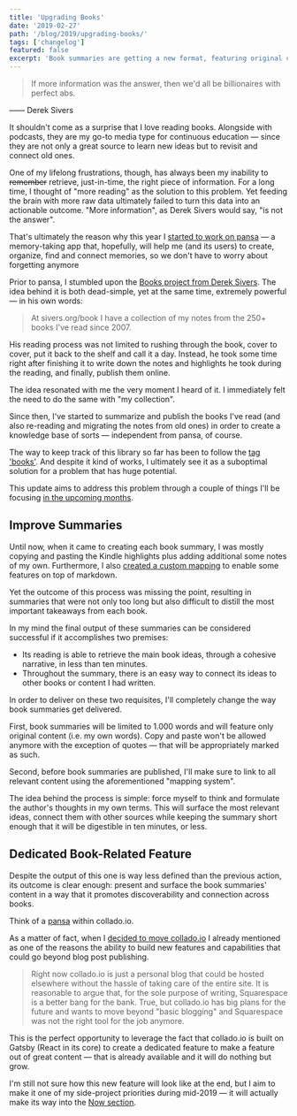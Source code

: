 ```yaml
---
title: 'Upgrading Books'
date: '2019-02-27'
path: '/blog/2019/upgrading-books/'
tags: ['changelog']
featured: false
excerpt: 'Book summaries are getting a new format, featuring original content and shorter word-count. Also during mid-2019, I will be working on a dedicated feature within collado.io to surface its content even more.'
---
```


> If more information was the answer, then we'd all be billionaires with perfect abs.

—— Derek Sivers

It shouldn't come as a surprise that I love reading books. Alongside with podcasts, they are my go-to media type for continuous education — since they are not only a great source to learn new ideas but to revisit and connect old ones.

One of my lifelong frustrations, though, has always been my inability to ~~remember~~ retrieve, just-in-time, the right piece of information. For a long time, I thought of "more reading" as the solution to this problem. Yet feeding the brain with more raw data ultimately failed to turn this data into an actionable outcome. "More information", as Derek Sivers would say, "is not the answer".

That's ultimately the reason why this year I [started to work on pansa](/tags/pansa) — a memory-taking app that, hopefully, will help me (and its users) to create, organize, find and connect memories, so we don't have to worry about forgetting anymore

Prior to pansa, I stumbled upon the [Books project from Derek Sivers](https://sivers.org/book). The idea behind it is both dead-simple, yet at the same time, extremely powerful — in his own words:

> At sivers.org/book I have a collection of my notes from the 250+ books I've read since 2007.

His reading process was not limited to rushing through the book, cover to cover, put it back to the shelf and call it a day. Instead, he took some time right after finishing it to write down the notes and highlights he took during the reading, and finally, publish them online.

The idea resonated with me the very moment I heard of it. I immediately felt the need to do the same with "my collection".

Since then, I've started to summarize and publish the books I've read (and also re-reading and migrating the notes from old ones) in order to create a knowledge base of sorts — independent from pansa, of course.

The way to keep track of this library so far has been to follow the [tag 'books'](/tags/books). And despite it kind of works, I ultimately see it as a suboptimal solution for a problem that has huge potential.

This update aims to address this problem through a couple of things I'll be focusing [in the upcoming months](/tags/now).

## Improve Summaries

Until now, when it came to creating each book summary, I was mostly copying and pasting the Kindle highlights plus adding additional some notes of my own. Furthermore, I also [created a custom mapping](/blog/2019/productizing-hacks) to enable some features on top of markdown.

Yet the outcome of this process was missing the point, resulting in summaries that were not only too long but also difficult to distill the most important takeaways from each book.

In my mind the final output of these summaries can be considered successful if it accomplishes two premises:

- Its reading is able to retrieve the main book ideas, through a cohesive narrative, in less than ten minutes.
- Throughout the summary, there is an easy way to connect its ideas to other books or content I had written.

In order to deliver on these two requisites, I'll completely change the way book summaries get delivered.

First, book summaries will be limited to 1.000 words and will feature only original content (i.e. my own words). Copy and paste won't be allowed anymore with the exception of quotes — that will be appropriately marked as such.

Second, before book summaries are published, I'll make sure to link to all relevant content using the aforementioned "mapping system".

The idea behind the process is simple: force myself to think and formulate the author's thoughts in my own terms. This will surface the most relevant ideas, connect them with other sources while keeping the summary short enough that it will be digestible in ten minutes, or less.

## Dedicated Book-Related Feature

Despite the output of this one is way less defined than the previous action, its outcome is clear enough: present and surface the book summaries' content in a way that it promotes discoverability and connection across books.

Think of a [pansa](/tags/pansa) within collado.io.

As a matter of fact, when I [decided to move collado.io](/blog/2018/moving-collado-io) I already mentioned as one of the reasons the ability to build new features and capabilities that could go beyond blog post publishing.

> Right now collado.io is just a personal blog that could be hosted elsewhere without the hassle of taking care of the entire site. It is reasonable to argue that, for the sole purpose of writing, Squarespace is a better bang for the bank. True, but collado.io has big plans for the future and wants to move beyond "basic blogging" and Squarespace was not the right tool for the job anymore.

This is the perfect opportunity to leverage the fact that collado.io is built on Gatsby (React in its core) to create a dedicated feature to make a feature out of great content — that is already available and it will do nothing but grow.

I'm still not sure how this new feature will look like at the end, but I aim to make it one of my side-project priorities during mid-2019 — it will actually make its way into the [Now section](/tags/now).
